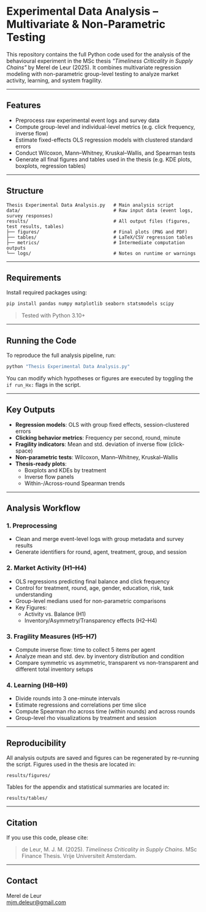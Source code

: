 
# Experimental Data Analysis – Multivariate & Non-Parametric Testing

This repository contains the full Python code used for the analysis of the behavioural experiment in the MSc thesis _"Timeliness Criticality in Supply Chains"_ by Merel de Leur (2025). It combines multivariate regression modeling with non-parametric group-level testing to analyze market activity, learning, and system fragility.

---

## Features

- Preprocess raw experimental event logs and survey data
- Compute group-level and individual-level metrics (e.g. click frequency, inverse flow)
- Estimate fixed-effects OLS regression models with clustered standard errors
- Conduct Wilcoxon, Mann–Whitney, Kruskal–Wallis, and Spearman tests
- Generate all final figures and tables used in the thesis (e.g. KDE plots, boxplots, regression tables)

---

## Structure

```
Thesis Experimental Data Analysis.py   # Main analysis script
data/                                  # Raw input data (event logs, survey responses)
results/                               # All output files (figures, test results, tables)
├── figures/                           # Final plots (PNG and PDF)
├── tables/                            # LaTeX/CSV regression tables
├── metrics/                           # Intermediate computation outputs
└── logs/                              # Notes on runtime or warnings
```

---

## Requirements

Install required packages using:

```bash
pip install pandas numpy matplotlib seaborn statsmodels scipy
```

> Tested with Python 3.10+

---

## Running the Code

To reproduce the full analysis pipeline, run:

```bash
python "Thesis Experimental Data Analysis.py"
```

You can modify which hypotheses or figures are executed by toggling the `if run_Hx:` flags in the script.

---

## Key Outputs

- **Regression models**: OLS with group fixed effects, session-clustered errors
- **Clicking behavior metrics**: Frequency per second, round, minute
- **Fragility indicators**: Mean and std. deviation of inverse flow (click-space)
- **Non-parametric tests**: Wilcoxon, Mann–Whitney, Kruskal–Wallis
- **Thesis-ready plots**:
  - Boxplots and KDEs by treatment
  - Inverse flow panels
  - Within-/Across-round Spearman trends

---

## Analysis Workflow

### 1. Preprocessing
- Clean and merge event-level logs with group metadata and survey results
- Generate identifiers for round, agent, treatment, group, and session

### 2. Market Activity (H1–H4)
- OLS regressions predicting final balance and click frequency
- Control for treatment, round, age, gender, education, risk, task understanding
- Group-level medians used for non-parametric comparisons
- Key Figures:
  - Activity vs. Balance (H1)
  - Inventory/Asymmetry/Transparency effects (H2–H4)

### 3. Fragility Measures (H5–H7)
- Compute inverse flow: time to collect 5 items per agent
- Analyze mean and std. dev. by inventory distribution and condition
- Compare symmetric vs asymmetric, transparent vs non-transparent and different total inventory setups


### 4. Learning (H8–H9)
- Divide rounds into 3 one-minute intervals
- Estimate regressions and correlations per time slice
- Compute Spearman rho across time (within rounds) and across rounds
- Group-level rho visualizations by treatment and session

---

## Reproducibility

All analysis outputs are saved and figures can be regenerated by re-running the script. Figures used in the thesis are located in:

```
results/figures/
```

Tables for the appendix and statistical summaries are located in:

```
results/tables/
```

---

## Citation

If you use this code, please cite:

> de Leur, M. J. M. (2025). _Timeliness Criticality in Supply Chains_. MSc Finance Thesis. Vrije Universiteit Amsterdam.

---

## Contact

Merel de Leur  
mjm.deleur@gmail.com
